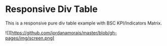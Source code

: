 # Responsive Div Table 

This is a responsive pure div table example with BSC KPI/Indicators Matrix.

![][https://github.com/jordanamorais/master/blob/gh-pages/img/screen.png]
